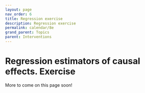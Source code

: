 ```yaml
---
layout: page
nav_order: 6
title: Regression exercise
description: Regression exercise
permalink: calendar/8e
grand_parent: Topics
parent: Interventions
---
```


# Regression estimators of causal effects. Exercise

More to come on this page soon!